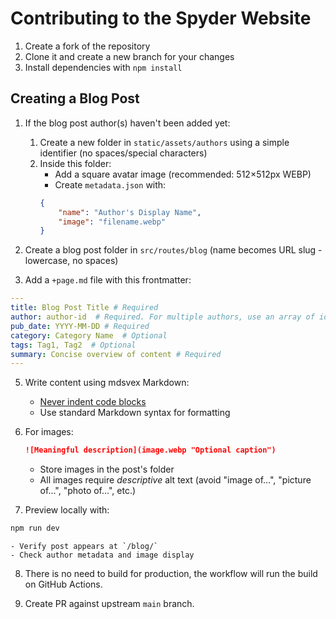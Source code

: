 # Contributing to the Spyder Website

1. Create a fork of the repository
2. Clone it and create a new branch for your changes
3. Install dependencies with `npm install`

## Creating a Blog Post

1. If the blog post author(s) haven't been added yet:
    1. Create a new folder in `static/assets/authors` using a simple identifier (no spaces/special characters)
    2. Inside this folder:
        - Add a square avatar image (recommended: 512×512px WEBP)
        - Create `metadata.json` with:
        ```json
        {
            "name": "Author's Display Name",
            "image": "filename.webp"
        }
        ```

2. Create a blog post folder in `src/routes/blog` (name becomes URL slug - lowercase, no spaces)

3. Add a `+page.md` file with this frontmatter:
```yaml
---
title: Blog Post Title # Required
author: author-id  # Required. For multiple authors, use an array of identifiers
pub_date: YYYY-MM-DD # Required
category: Category Name  # Optional
tags: Tag1, Tag2  # Optional
summary: Concise overview of content # Required
---
```

5. Write content using mdsvex Markdown:
    - [Never indent code blocks](https://mdsvex.pngwn.io/docs#limitations)
    - Use standard Markdown syntax for formatting

6. For images:
    ```markdown
    ![Meaningful description](image.webp "Optional caption")
    ```
    - Store images in the post's folder
    - All images require *descriptive* alt text (avoid "image of...", "picture of...", "photo of...", etc.)

7. Preview locally with:
```bash
npm run dev
```
    - Verify post appears at `/blog/`
    - Check author metadata and image display

8. There is no need to build for production, the workflow will run the build on GitHub Actions.

9. Create PR against upstream `main` branch.

